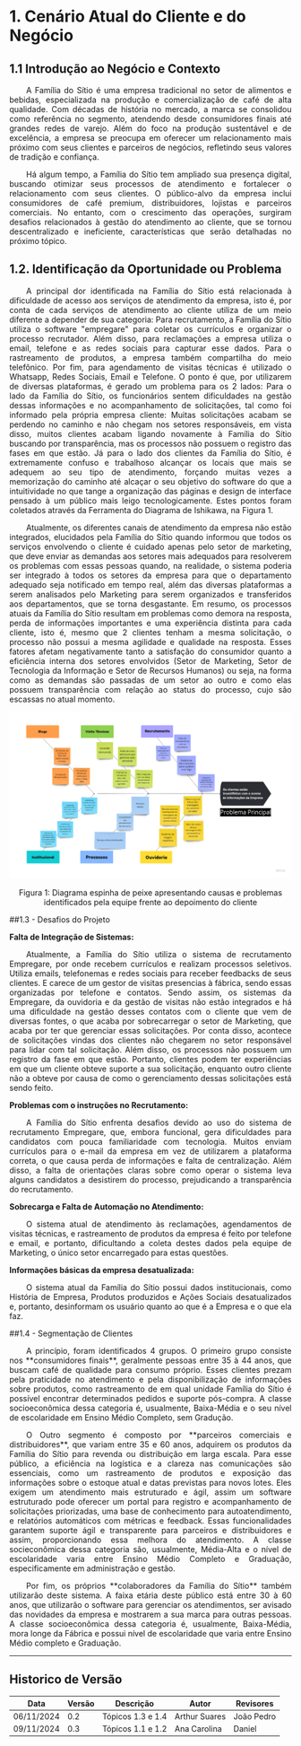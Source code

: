 # 1. Cenário Atual do Cliente e do Negócio

## 1.1 Introdução ao Negócio e Contexto

<div style="text-align: justify;">
    <p style="text-indent: 30px;">
        A Família do Sítio é uma empresa tradicional no setor de alimentos e bebidas, especializada na produção e comercialização de café de alta qualidade. Com décadas de história no mercado, a marca se consolidou como referência no segmento, atendendo desde consumidores finais até grandes redes de varejo. Além do foco na produção sustentável e de excelência, a empresa se preocupa em oferecer um relacionamento mais próximo com seus clientes e parceiros de negócios, refletindo seus valores de tradição e confiança.
    </p>
</div>

<div style="text-align: justify;">
    <p style="text-indent: 30px;">
        Há algum tempo, a Família do Sítio tem ampliado sua presença digital, buscando otimizar seus processos de atendimento e fortalecer o relacionamento com seus clientes. O público-alvo da empresa inclui consumidores de café premium, distribuidores, lojistas e parceiros comerciais. No entanto, com o crescimento das operações, surgiram desafios relacionados à gestão do atendimento ao cliente, que se tornou descentralizado e ineficiente, características que serão detalhadas no próximo tópico.
    </p>
</div>

## 1.2. Identificação da Oportunidade ou Problema

<div style="text-align: justify;">
    <p style="text-indent: 30px;">
        A principal dor identificada na Família do Sítio está relacionada à dificuldade de acesso aos serviços de atendimento da empresa, isto é, por conta de cada serviços de atendimento ao cliente utiliza de um meio diferente a depender de sua categoria: Para recrutamento, a Família do Sítio utiliza o software "empregare" para coletar os currículos e organizar o processo recrutador. Além disso, para reclamações a empresa utiliza o email, telefone e as redes sociais para capturar esse dados. Para o rastreamento de produtos, a empresa também compartilha do meio telefônico. Por fim, para agendamento de visitas técnicas é utilizado o Whatsapp, Redes Sociais, Email e Telefone. O ponto é que, por utilizarem de diversas plataformas, é gerado um problema para os 2 lados: Para o lado da Família do Sítio, os funcionários sentem dificuldades na gestão dessas informações e no acompanhamento de solicitações, tal como foi informado pela própria empresa cliente: Muitas solicitações acabam se perdendo no caminho e não chegam nos setores responsáveis, em vista disso, muitos clientes acabam ligando novamente à Família do Sítio buscando por transparência, mas os processos não possuem o registro das fases em que estão. Já para o lado dos clientes da Família do Sítio, é extremamente confuso e trabalhoso alcançar os locais que mais se adequem ao seu tipo de atendimento, forçando muitas vezes a memorização do caminho até alcaçar o seu objetivo do software do que a intuitividade no que tange a organização das páginas e design de interface pensado à um público mais leigo tecnologicamente. Estes pontos foram coletados através da Ferramenta do Diagrama de Ishikawa, na Figura 1.
</div>

<div style="text-align: justify;">
    <p style="text-indent: 30px;">
        Atualmente, os diferentes canais de atendimento da empresa não estão integrados, elucidados pela Família do Sítio quando informou que todos os serviços envolvendo o cliente é cuidado apenas pelo setor de marketing, que deve enviar as demandas aos setores mais adequados para resolverem os problemas com essas pessoas quando, na realidade, o sistema poderia ser integrado à todos os setores da empresa para que o departamento adequado seja notificado em tempo real, além das diversas plataformas a serem analisados pelo Marketing para serem organizados e transferidos aos departamentos, que se torna desgastante. Em resumo, os processos atuais da Família do Sítio resultam em problemas como demora na resposta, perda de informações importantes e uma experiência distinta para cada cliente, isto é, mesmo que 2 clientes tenham a mesma solicitação, o processo não possui a mesma agilidade e qualidade na resposta. Esses fatores afetam negativamente tanto a satisfação do consumidor quanto a eficiência interna dos setores envolvidos (Setor de Marketing, Setor de Tecnologia da Informação e Setor de Recursos Humanos) ou seja, na forma como as demandas são passadas de um setor ao outro e como elas possuem transparência com relação ao status do processo, cujo são escassas no atual momento.
    </p>
    
</div>
   
 ![DiagramaIshikawa](../../assets/DiagramaIshikawa.png)

<div align="center"> 
<p>Figura 1: Diagrama espinha de peixe apresentando causas e problemas identificados pela
equipe frente ao depoimento do cliente</p>
</div>

##1.3 - Desafios do Projeto

 **Falta de Integração de Sistemas:**
<div style="text-align: justify;">
    <p style="text-indent: 30px;">
        Atualmente, a Família do Sítio utiliza o sistema de recrutamento Empregare, por onde recebem currículos e realizam processos seletivos. Utiliza emails, telefonemas e redes sociais para receber feedbacks de seus clientes. E carece de um gestor de visitas presencias à fábrica, sendo essas organizadas por telefone e contatos. Sendo assim, os sistemas da Empregare, da ouvidoria e da gestão de visitas não estão integrados e há uma dificuldade na gestão desses contatos com o cliente que vem de diversas fontes, o que acaba por sobrecarregar o setor de Marketing, que acaba por ter que gerenciar essas solicitações. Por conta disso, acontece de solicitações vindas dos clientes não chegarem no setor responsável para lidar com tal solicitação. Além disso, os processos não possuem um registro da fase em que estão. Portanto, clientes podem ter experiências em que um cliente obteve suporte a sua solicitação, enquanto outro cliente não a obteve por causa de como o gerenciamento dessas solicitações está sendo feito.
    </p>
</div>

**Problemas com o instruções no Recrutamento:**
<div style="text-align: justify;">
    <p style="text-indent: 30px;">
       A Família do Sítio enfrenta desafios devido ao uso do sistema de recrutamento Empregare, que, embora funcional, gera dificuldades para candidatos com pouca familiaridade com tecnologia. Muitos enviam currículos para o e-mail da empresa em vez de utilizarem a plataforma correta, o que causa perda de informações e falta de centralização. Além disso, a falta de orientações claras sobre como operar o sistema leva alguns candidatos a desistirem do processo, prejudicando a transparência do recrutamento.
    </p>
</div>


**Sobrecarga e Falta de Automação no Atendimento:**
<div style="text-align: justify;">
    <p style="text-indent: 30px;">
        O sistema atual de atendimento às reclamações, agendamentos de visitas técnicas, e rastreamento de produtos da empresa é feito por telefone e email, e portanto, dificultando a coleta destes dados pela equipe de Marketing, o único setor encarregado para estas questões.
    </p>
</div>

**Informações básicas da empresa desatualizada:**
<div style="text-align: justify;">
    <p style="text-indent: 30px;">
        O sistema atual da Família do Sítio possui dados institucionais, como História de Empresa, Produtos produzidos e Ações Sociais desatualizados e, portanto, desinformam os usuário quanto ao que é a Empresa e o que ela faz. 
    </p>
</div>

##1.4 - Segmentação de Clientes
<div style="text-align: justify;">
    <p style="text-indent: 30px;">
        A princípio, foram identificados 4 grupos. O primeiro grupo consiste nos **consumidores finais**, geralmente pessoas entre 35 à 44 anos, que buscam café de qualidade para consumo próprio. Esses clientes prezam pela praticidade no atendimento e pela disponibilização de informações sobre produtos, como rastreamento de em qual unidade Família do Sítio é possível encontrar determinados pedidos e suporte pós-compra. A classe socioeconômica dessa categoria é, usualmente, Baixa-Média e o seu nível de escolaridade em Ensino Médio Completo, sem Gradução.
    </p>
    <p style="text-indent: 30px;">
        O Outro segmento é composto por **parceiros comerciais e distribuidores**, que variam entre 35 e 60 anos, adquirem os produtos da Família do Sítio para revenda ou distribuição em larga escala. Para esse público, a eficiência na logística e a clareza nas comunicações são essenciais, como um rastreamento de produtos e exposição das informações sobre o estoque atual e datas previstas para novos lotes. Eles exigem um atendimento mais estruturado e ágil, assim um software estruturado pode oferecer um portal para registro e acompanhamento de solicitações priorizadas, uma base de conhecimento para autoatendimento, e relatórios automáticos com métricas e feedback. Essas funcionalidades garantem suporte ágil e transparente para parceiros e distribuidores e assim, proporcionando essa melhora do atendimento. A classe socieconômica dessa categoria são, usualmente, Média-Alta e o nível de escolaridade varia entre Ensino Médio Completo e Graduação, especificamente em administração e gestão.
    </p>
    <p style="text-indent: 30px;">
        Por fim, os próprios **colaboradores da Família do Sítio** também utilizarão deste sistema. A faixa etária deste público está entre 30 à 60 anos, que utilizarão o software para gerenciar os atendimentos, ser avisado das novidades da empresa e mostrarem a sua marca para outras pessoas. A classe socioeconômica dessa categoria é, usualmente, Baixa-Média, mora longe da Fábrica e possui nível de escolaridade que varia entre Ensino Médio completo e Graduação.
    </p>


</div>

---

## Historico de Versão
Data     | Versão | Descrição | Autor | Revisores 
-------- | ------ | --------- | ----- | ---------
06/11/2024 | 0.2 | Tópicos 1.3 e 1.4 | Arthur Suares | João Pedro
09/11/2024 | 0.3 | Tópicos 1.1 e 1.2 | Ana Carolina | Daniel
